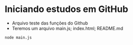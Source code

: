 <h1>Iniciando estudos em GitHub</h1>

- Arquivo teste das funções do Github
- Teremos um arquivo main.js; index.html; README.md

```
node main.js
```

